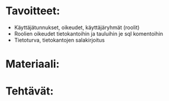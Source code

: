 # Tavoitteet:

- Käyttäjätunnukset, oikeudet, käyttäjäryhmät (roolit)
- Roolien oikeudet tietokantoihin ja tauluihin je sql komentoihin
- Tietoturva, tietokantojen salakirjoitus


# Materiaali: 


# Tehtävät:   

